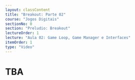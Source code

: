 ```yaml
---
layout: classContent
title: "Breakout: Parte 02"
course: "Jogos Digitais"
sectionNo: 0
section: "Preludio: Breakout"
lectureOrder: 1
lecture: "Aula 02: Game Loop, Game Manager e Interfaces"
itemOrder: 1
type: "Video"
---
```


# TBA